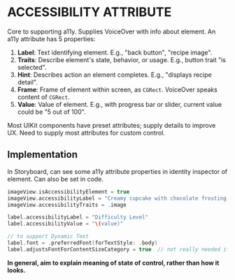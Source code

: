 # ACCESSIBILITY ATTRIBUTE

Core to supporting a11y. Supplies VoiceOver with info about element. An a11y attribute has 5 properties:

1. **Label**: Text identifying element. E.g., "back button", "recipe image".
2. **Traits**: Describe element's state, behavior, or usage. E.g., button trait "is selected".
3. **Hint**: Describes action an element completes. E.g., "displays recipe detail".
4. **Frame**: Frame of element within screen, as `CGRect`. VoiceOver speaks content of `CGRect`.
5. **Value**: Value of element. E.g., with progress bar or slider, current value could be "5 out of 100".

Most UIKit components have preset attributes; supply details to improve UX. Need to supply most attributes for custom control.

## Implementation

In Storyboard, can see some a11y attribute properties in identity inspector of element. Can also be set in code.

```swift
imageView.isAccessibilityElement = true
imageView.accessibilityLabel = "Creamy cupcake with chocolate frosting and sprinkles on top."
imageView.accessibilityTraits = .image

label.accessibilityLabel = "Difficulty Level"
label.accessibilityValue = "\(value)"

// to support Dynamic Text
label.font = .preferredFont(forTextStyle: .body)
label.adjustsFontForContentSizeCategory = true  // not really needed if font is preferredFont
```

**In general, aim to explain meaning of state of control, rather than how it looks.**
